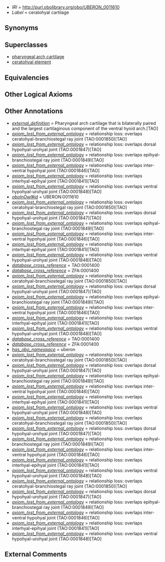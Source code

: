  * *IRI* = http://purl.obolibrary.org/obo/UBERON_0011610
 * *Label* = ceratohyal cartilage

## Synonyms


## Superclasses

 * [pharyngeal arch cartilage](../../UBERON/04/UBERON_0011004.md)
 * [ceratohyal element](../../UBERON/09/UBERON_0011609.md)

## Equivalencies


## Other Logical Axioms


## Other Annotations

 * *[external_definition](../../UBPROP/01/UBPROP_0000001.md)* = Pharyngeal arch cartilage that is bilaterally paired and the largest cartilaginous component of the ventral hyoid arch.[TAO]
 * *[axiom_lost_from_external_ontology](../../UBPROP/02/UBPROP_0000002.md)* = relationship loss: overlaps ceratohyal-branchiostegal ray joint (TAO:0001850)[TAO]
 * *[axiom_lost_from_external_ontology](../../UBPROP/02/UBPROP_0000002.md)* = relationship loss: overlaps dorsal hypohyal-urohyal joint (TAO:0001847)[TAO]
 * *[axiom_lost_from_external_ontology](../../UBPROP/02/UBPROP_0000002.md)* = relationship loss: overlaps epihyal-branchiostegal ray joint (TAO:0001849)[TAO]
 * *[axiom_lost_from_external_ontology](../../UBPROP/02/UBPROP_0000002.md)* = relationship loss: overlaps inter-ventral hypohyal joint (TAO:0001846)[TAO]
 * *[axiom_lost_from_external_ontology](../../UBPROP/02/UBPROP_0000002.md)* = relationship loss: overlaps interhyal-epihyal joint (TAO:0001841)[TAO]
 * *[axiom_lost_from_external_ontology](../../UBPROP/02/UBPROP_0000002.md)* = relationship loss: overlaps ventral hypohyal-urohyal joint (TAO:0001848)[TAO]
 * *[oboInOwl#id](../../id/oboInOwl#id.md)* = UBERON:0011610
 * *[axiom_lost_from_external_ontology](../../UBPROP/02/UBPROP_0000002.md)* = relationship loss: overlaps ceratohyal-branchiostegal ray joint (TAO:0001850)[TAO]
 * *[axiom_lost_from_external_ontology](../../UBPROP/02/UBPROP_0000002.md)* = relationship loss: overlaps dorsal hypohyal-urohyal joint (TAO:0001847)[TAO]
 * *[axiom_lost_from_external_ontology](../../UBPROP/02/UBPROP_0000002.md)* = relationship loss: overlaps epihyal-branchiostegal ray joint (TAO:0001849)[TAO]
 * *[axiom_lost_from_external_ontology](../../UBPROP/02/UBPROP_0000002.md)* = relationship loss: overlaps inter-ventral hypohyal joint (TAO:0001846)[TAO]
 * *[axiom_lost_from_external_ontology](../../UBPROP/02/UBPROP_0000002.md)* = relationship loss: overlaps interhyal-epihyal joint (TAO:0001841)[TAO]
 * *[axiom_lost_from_external_ontology](../../UBPROP/02/UBPROP_0000002.md)* = relationship loss: overlaps ventral hypohyal-urohyal joint (TAO:0001848)[TAO]
 * *[database_cross_reference](../../ef/oboInOwl#hasDbXref.md)* = TAO:0001400
 * *[database_cross_reference](../../ef/oboInOwl#hasDbXref.md)* = ZFA:0001400
 * *[axiom_lost_from_external_ontology](../../UBPROP/02/UBPROP_0000002.md)* = relationship loss: overlaps ceratohyal-branchiostegal ray joint (TAO:0001850)[TAO]
 * *[axiom_lost_from_external_ontology](../../UBPROP/02/UBPROP_0000002.md)* = relationship loss: overlaps dorsal hypohyal-urohyal joint (TAO:0001847)[TAO]
 * *[axiom_lost_from_external_ontology](../../UBPROP/02/UBPROP_0000002.md)* = relationship loss: overlaps epihyal-branchiostegal ray joint (TAO:0001849)[TAO]
 * *[axiom_lost_from_external_ontology](../../UBPROP/02/UBPROP_0000002.md)* = relationship loss: overlaps inter-ventral hypohyal joint (TAO:0001846)[TAO]
 * *[axiom_lost_from_external_ontology](../../UBPROP/02/UBPROP_0000002.md)* = relationship loss: overlaps interhyal-epihyal joint (TAO:0001841)[TAO]
 * *[axiom_lost_from_external_ontology](../../UBPROP/02/UBPROP_0000002.md)* = relationship loss: overlaps ventral hypohyal-urohyal joint (TAO:0001848)[TAO]
 * *[database_cross_reference](../../ef/oboInOwl#hasDbXref.md)* = TAO:0001400
 * *[database_cross_reference](../../ef/oboInOwl#hasDbXref.md)* = ZFA:0001400
 * *[has_obo_namespace](../../ce/oboInOwl#hasOBONamespace.md)* = uberon
 * *[axiom_lost_from_external_ontology](../../UBPROP/02/UBPROP_0000002.md)* = relationship loss: overlaps ceratohyal-branchiostegal ray joint (TAO:0001850)[TAO]
 * *[axiom_lost_from_external_ontology](../../UBPROP/02/UBPROP_0000002.md)* = relationship loss: overlaps dorsal hypohyal-urohyal joint (TAO:0001847)[TAO]
 * *[axiom_lost_from_external_ontology](../../UBPROP/02/UBPROP_0000002.md)* = relationship loss: overlaps epihyal-branchiostegal ray joint (TAO:0001849)[TAO]
 * *[axiom_lost_from_external_ontology](../../UBPROP/02/UBPROP_0000002.md)* = relationship loss: overlaps inter-ventral hypohyal joint (TAO:0001846)[TAO]
 * *[axiom_lost_from_external_ontology](../../UBPROP/02/UBPROP_0000002.md)* = relationship loss: overlaps interhyal-epihyal joint (TAO:0001841)[TAO]
 * *[axiom_lost_from_external_ontology](../../UBPROP/02/UBPROP_0000002.md)* = relationship loss: overlaps ventral hypohyal-urohyal joint (TAO:0001848)[TAO]
 * *[axiom_lost_from_external_ontology](../../UBPROP/02/UBPROP_0000002.md)* = relationship loss: overlaps ceratohyal-branchiostegal ray joint (TAO:0001850)[TAO]
 * *[axiom_lost_from_external_ontology](../../UBPROP/02/UBPROP_0000002.md)* = relationship loss: overlaps dorsal hypohyal-urohyal joint (TAO:0001847)[TAO]
 * *[axiom_lost_from_external_ontology](../../UBPROP/02/UBPROP_0000002.md)* = relationship loss: overlaps epihyal-branchiostegal ray joint (TAO:0001849)[TAO]
 * *[axiom_lost_from_external_ontology](../../UBPROP/02/UBPROP_0000002.md)* = relationship loss: overlaps inter-ventral hypohyal joint (TAO:0001846)[TAO]
 * *[axiom_lost_from_external_ontology](../../UBPROP/02/UBPROP_0000002.md)* = relationship loss: overlaps interhyal-epihyal joint (TAO:0001841)[TAO]
 * *[axiom_lost_from_external_ontology](../../UBPROP/02/UBPROP_0000002.md)* = relationship loss: overlaps ventral hypohyal-urohyal joint (TAO:0001848)[TAO]
 * *[axiom_lost_from_external_ontology](../../UBPROP/02/UBPROP_0000002.md)* = relationship loss: overlaps ceratohyal-branchiostegal ray joint (TAO:0001850)[TAO]
 * *[axiom_lost_from_external_ontology](../../UBPROP/02/UBPROP_0000002.md)* = relationship loss: overlaps dorsal hypohyal-urohyal joint (TAO:0001847)[TAO]
 * *[axiom_lost_from_external_ontology](../../UBPROP/02/UBPROP_0000002.md)* = relationship loss: overlaps epihyal-branchiostegal ray joint (TAO:0001849)[TAO]
 * *[axiom_lost_from_external_ontology](../../UBPROP/02/UBPROP_0000002.md)* = relationship loss: overlaps inter-ventral hypohyal joint (TAO:0001846)[TAO]
 * *[axiom_lost_from_external_ontology](../../UBPROP/02/UBPROP_0000002.md)* = relationship loss: overlaps interhyal-epihyal joint (TAO:0001841)[TAO]
 * *[axiom_lost_from_external_ontology](../../UBPROP/02/UBPROP_0000002.md)* = relationship loss: overlaps ventral hypohyal-urohyal joint (TAO:0001848)[TAO]

## External Comments


